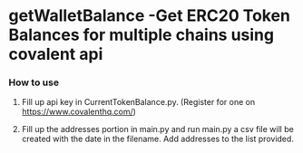 # getWalletBalance -Get ERC20 Token Balances for multiple chains using covalent api

### How to use

1. Fill up api key in CurrentTokenBalance.py. (Register for one on https://www.covalenthq.com/)

2. Fill up the addresses portion in main.py and run main.py a csv file will be created with the date in the filename.
   Add addresses to the list provided.
